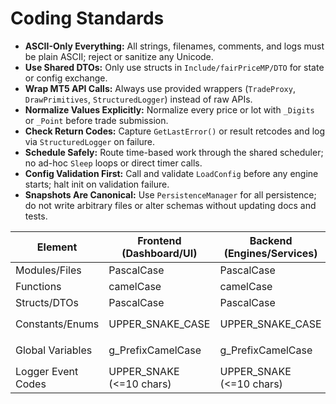 # Coding Standards
- **ASCII-Only Everything:** All strings, filenames, comments, and logs must be plain ASCII; reject or sanitize any Unicode.
- **Use Shared DTOs:** Only use structs in `Include/fairPriceMP/DTO` for state or config exchange.
- **Wrap MT5 API Calls:** Always use provided wrappers (`TradeProxy`, `DrawPrimitives`, `StructuredLogger`) instead of raw APIs.
- **Normalize Values Explicitly:** Normalize every price or lot with `_Digits` or `_Point` before trade submission.
- **Check Return Codes:** Capture `GetLastError()` or result retcodes and log via `StructuredLogger` on failure.
- **Schedule Safely:** Route time-based work through the shared scheduler; no ad-hoc `Sleep` loops or direct timer calls.
- **Config Validation First:** Call and validate `LoadConfig` before any engine starts; halt init on validation failure.
- **Snapshots Are Canonical:** Use `PersistenceManager` for all persistence; do not write arbitrary files or alter schemas without updating docs and tests.

| Element           | Frontend (Dashboard/UI) | Backend (Engines/Services) | Example                      |
|-------------------|-------------------------|-----------------------------|------------------------------|
| Modules/Files     | PascalCase              | PascalCase                  | `DashboardRenderer.mqh`      |
| Functions         | camelCase               | camelCase                   | `renderDashboard()`          |
| Structs/DTOs      | PascalCase              | PascalCase                  | `SymbolRuntimeState`         |
| Constants/Enums   | UPPER_SNAKE_CASE        | UPPER_SNAKE_CASE            | `MAX_SYMBOLS`, `ENUM_MODULE` |
| Global Variables  | g_PrefixCamelCase       | g_PrefixCamelCase           | `g_Config`, `g_SnapshotPath` |
| Logger Event Codes| UPPER_SNAKE (<=10 chars)| UPPER_SNAKE (<=10 chars)    | `SIG_UPD`, `CORR_FAIL`       |